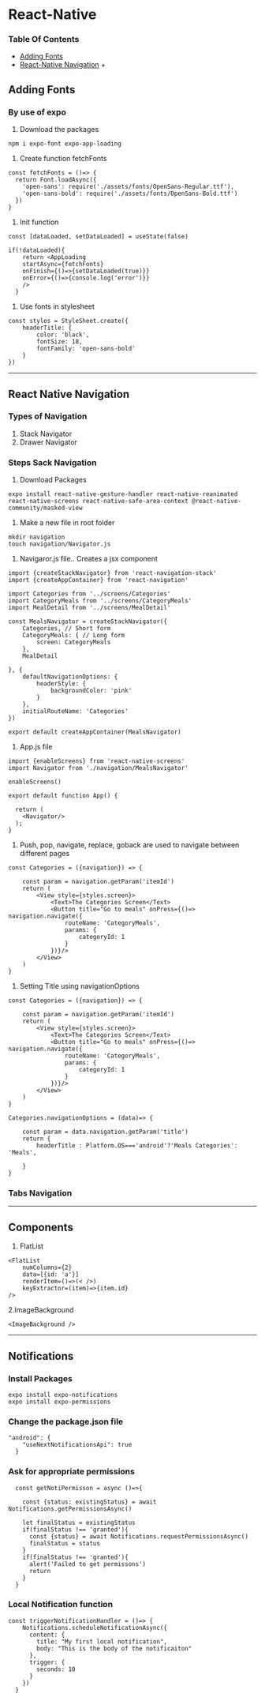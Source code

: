 # React-Native

### Table Of Contents

* [Adding Fonts](react-native.md#adding-fonts)
* [React-Native Navigation](react-native.md#react-native-navigation) +

## Adding Fonts

### By use of expo

1. Download the packages

```
npm i expo-font expo-app-loading
```

1. Create function fetchFonts

```
const fetchFonts = ()=> {
  return Font.loadAsync({
    'open-sans': require('./assets/fonts/OpenSans-Regular.ttf'),
    'open-sans-bold': require('./assets/fonts/OpenSans-Bold.ttf')
  })
}
```

1. Init function

```
const [dataLoaded, setDataLoaded] = useState(false)

if(!dataLoaded){
    return <AppLoading 
    startAsync={fetchFonts} 
    onFinish={()=>{setDataLoaded(true)}}
    onError={()=>{console.log('error')}}
    />
  }
```

1. Use fonts in stylesheet

```
const styles = StyleSheet.create({
    headerTitle: {
        color: 'black',
        fontSize: 18,
        fontFamily: 'open-sans-bold'
    }
})
```

***

## React Native Navigation

### Types of Navigation

1. Stack Navigator
2. Drawer Navigator

### Steps Sack Navigation

1. Download Packages

```
expo install react-native-gesture-handler react-native-reanimated react-native-screens react-native-safe-area-context @react-native-community/masked-view
```

1. Make a new file in root folder

```
mkdir navigation
touch navigation/Navigator.js
```

1. Navigaror.js file.. Creates a jsx component

```
import {createStackNavigator} from 'react-navigation-stack'
import {createAppContainer} from 'react-navigation'

import Categories from '../screens/Categories'
import CategoryMeals from '../screens/CategoryMeals'
import MealDetail from '../screens/MealDetail'

const MealsNavigator = createStackNavigator({
    Categories, // Short form
    CategoryMeals: { // Long form
        screen: CategoryMeals
    },
    MealDetail

}, {
    defaultNavigationOptions: {
        headerStyle: {
            backgroundColor: 'pink'
        }
    },
    initialRouteName: 'Categories'
})

export default createAppContainer(MealsNavigator)
```

1. App.js file

```
import {enableScreens} from 'react-native-screens'
import Navigator from './navigation/MealsNavigator'

enableScreens()

export default function App() {

  return (
    <Navigator/>
  );
}
```

1. Push, pop, navigate, replace, goback are used to navigate between different pages

```
const Categories = ({navigation}) => {

    const param = navigation.getParam('itemId')
    return (
        <View style={styles.screen}>
            <Text>The Categories Screen</Text>
            <Button title="Go to meals" onPress={()=> navigation.navigate({
                routeName: 'CategoryMeals',
                params: {
                    categoryId: 1
                }
            })}/>
        </View>
    )
}

```

1. Setting Title using navigationOptions

```
const Categories = ({navigation}) => {

    const param = navigation.getParam('itemId')
    return (
        <View style={styles.screen}>
            <Text>The Categories Screen</Text>
            <Button title="Go to meals" onPress={()=> navigation.navigate({
                routeName: 'CategoryMeals',
                params: {
                    categoryId: 1
                }
            })}/>
        </View>
    )
}

Categories.navigationOptions = (data)=> {

    const param = data.navigation.getParam('title')
    return {
        headerTitle : Platform.OS==='android'?'Meals Categories': 'Meals',
        
    }
}
```

### Tabs Navigation

***

## Components

1. FlatList

```
<FlatList 
    numColumns={2} 
    data=[{id: 'a'}] 
    renderItem=()=>(< />) 
    keyExtractor=(item)=>{item.id}
/>
```

2.ImageBackground

```
<ImageBackground />
```

***

## Notifications

### Install Packages

```
expo install expo-notifications
expo install expo-permissions
```

### Change the package.json file

```
"android": {
    "useNextNotificationsApi": true
  }
```

### Ask for appropriate permissions

```
  const getNotiPermisson = async ()=>{

    const {status: existingStatus} = await Notifications.getPermissionsAsync()

    let finalStatus = existingStatus
    if(finalStatus !== 'granted'){
      const {status} = await Notifications.requestPermissionsAsync()
      finalStatus = status
    }
    if(finalStatus !== 'granted'){
      alert('Failed to get permissons')
      return
    }
  }
```

### Local Notification function

```
const triggerNotificationHandler = ()=> {
    Notifications.scheduleNotificationAsync({
      content: {
        title: "My first local notification",
        body: "This is the body of the notificaiton"
      },
      trigger: {
        seconds: 10
      }
    })
  }
```
